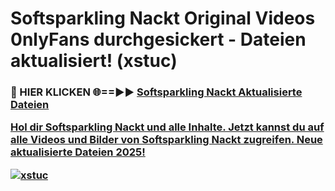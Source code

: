 # Softsparkling Nackt Original Videos 0nlyFans durchgesickert - Dateien aktualisiert! (xstuc)

<h3>🔴 HIER KLICKEN 🌐==►► <a href="https://tinyurl.com/h6vf6nb8" rel="nofollow">Softsparkling Nackt Aktualisierte Dateien

Hol dir Softsparkling Nackt und alle Inhalte. Jetzt kannst du auf alle Videos und Bilder von Softsparkling Nackt zugreifen. Neue aktualisierte Dateien 2025!

[![xstuc](https://i.imgur.com/sD4kR3V.gif)](https://tinyurl.com/h6vf6nb8)
